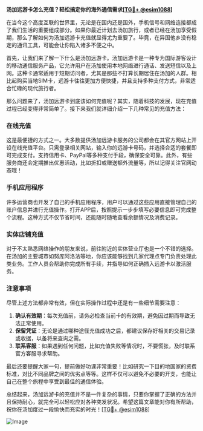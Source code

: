 **汤加远游卡怎么充值？轻松搞定你的海外通信需求[[TG💪+ @esim1088](https://t.me/s/esim1088)]**

在当今这个高度互联的世界里，无论是在国内还是国外，手机信号和网络连接都成了我们生活的重要组成部分。如果你最近计划去汤加旅行，或者已经在汤加享受假期，那么了解如何为汤加远游卡充值就显得尤为重要了。毕竟，在异国他乡没有稳定的通讯工具，可能会让你陷入诸多不便之中。

首先，让我们来了解一下什么是汤加远游卡。汤加远游卡是一种专为国际游客设计的移动通信服务产品，它允许用户在汤加使用本地网络进行通话、发送短信以及上网。这种卡通常适用于短期访问者，尤其是那些不打算长期居住在汤加的人群。相比起购买当地SIM卡，远游卡往往更加方便快捷，并且支持多种支付方式，非常适合忙碌的现代旅行者。

那么问题来了，汤加远游卡到底该如何充值呢？其实，随着科技的发展，现在充值过程已经变得非常简单了。接下来我们就详细介绍一下几种常见的充值方法：

### 在线充值

这是最便捷的方式之一。大多数提供汤加远游卡服务的公司都会在其官方网站上开设在线充值平台。只需登录相关网站，输入你的远游卡号码，并选择合适的套餐即可完成支付。支持信用卡、PayPal等多种支付手段，确保安全可靠。此外，有些服务商还会定期推出优惠活动，比如折扣或赠送额外流量等，所以记得关注官网动态哦！

### 手机应用程序

许多运营商也开发了自己的手机应用程序，用户可以通过这些应用直接管理自己的账户信息并进行充值操作。打开APP后，按照提示一步步填写必要信息即可完成整个流程。这种方式不仅节省时间，还能随时随地查看余额情况及消费记录。

### 实体店铺充值

对于不太熟悉网络操作的朋友来说，前往附近的实体营业厅也是一个不错的选择。在汤加的主要城市如努库阿洛法等地，你应该能够找到几家代理点专门负责处理此类业务。工作人员会帮助你完成所有手续，并指导如何正确插入远游卡以激活服务。

### 注意事项

尽管上述方法都非常有效，但在实际操作过程中还是有一些细节需要注意：

1. **确认有效期**：每次充值前，请务必检查当前卡的有效期，避免因过期而导致无法正常使用。
2. **保留凭证**：无论是通过哪种途径充值成功之后，都建议保存好相关的交易记录或收据，以备将来查询之需。
3. **联系客服**：如果遇到任何问题，比如充值失败等情况时，不要慌张，及时联系官方客服寻求帮助。

最后还要提醒大家一句，提前做好功课非常重要！比如研究一下目的地国家的资费标准，对比不同品牌之间的优劣点等等。这样不仅可以避免不必要的开支，也能让自己在整个旅程中享受到最佳的通信体验。

总结起来，汤加远游卡的充值并不是一件复杂的事情，只要你掌握了正确的方法并且保持耐心，就完全可以轻松应对各种突发状况。希望这篇文章能对你有所帮助，祝你在汤加度过一段愉快而充实的时光！[[TG💪+ @esim1088](https://t.me/s/esim1088)] 

![Image](https://i.postimg.cc/4NQfJmqS/Snipaste-2025-05-13-00-14-12.png)
